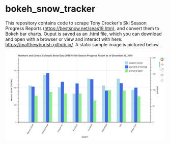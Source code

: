 # bokeh_snow_tracker

This repository contains code to scrape Tony Crocker's Ski Season Progress Reports (https://bestsnow.net/seas19.htm), and convert them to Bokeh bar charts. Ouput is saved as an .html file, which you can download and open with a browser or view and interact with here: https://matthewborish.github.io/. A static sample image is pictured below.


![image](https://github.com/matthewborish/bokeh_snow_tracker/blob/master/bokeh_snow_tracker_sample_output.JPG?raw=true)
